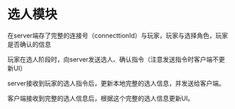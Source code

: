 # 选人模块
在server端存了完整的连接号（connecttionId）与玩家，玩家与选择角色，玩家是否确认的信息

玩家在选人阶段时，向server发送选人、确认指令（注意发送指令时客户端不更新UI）

server接收到玩家的选人指令后，更新本地完整的选人信息，并发送给客户端。

客户端接收到完整的选人信息后，根据这个完整的选人信息更新UI。
